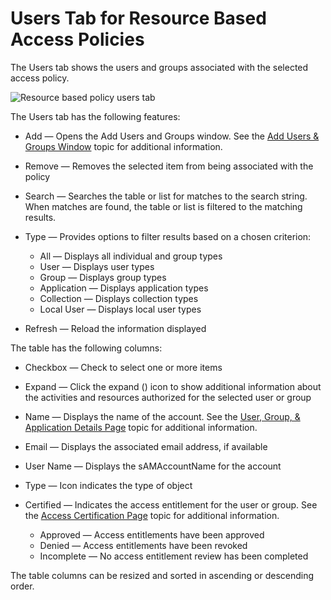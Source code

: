 # Users Tab for Resource Based Access Policies

The Users tab shows the users and groups associated with the selected access policy.

![Resource based policy users tab](/img/versioned_docs/activitymonitor_7.1/activitymonitor/admin/monitoreddomains/admonitoringconfiguration/userstab.webp)

The Users tab has the following features:

- Add — Opens the Add Users and Groups window. See the
  [Add Users & Groups Window](/docs/privilegesecure/4.1/privilegesecure/accessmanagement/admin/policy/window/usersgroups/addusersandgroups.md)
  topic for additional information.
- Remove — Removes the selected item from being associated with the policy
- Search — Searches the table or list for matches to the search string. When matches are found, the
  table or list is filtered to the matching results.
- Type — Provides options to filter results based on a chosen criterion:

  - All — Displays all individual and group types
  - User — Displays user types
  - Group — Displays group types
  - Application — Displays application types
  - Collection — Displays collection types
  - Local User — Displays local user types

- Refresh — Reload the information displayed

The table has the following columns:

- Checkbox — Check to select one or more items
- Expand — Click the expand () icon to show additional information about the activities and
  resources authorized for the selected user or group
- Name — Displays the name of the account. See the
  [User, Group, & Application Details Page](/docs/privilegesecure/4.1/privilegesecure/accessmanagement/admin/policy/page/details/usergroupapplication.md)
  topic for additional information.
- Email — Displays the associated email address, if available
- User Name — Displays the sAMAccountName for the account
- Type — Icon indicates the type of object
- Certified — Indicates the access entitlement for the user or group. See the
  [Access Certification Page](/docs/privilegesecure/4.1/privilegesecure/accessmanagement/admin/auditreporting/page/accesscertification.md)
  topic for additional information.

  - Approved — Access entitlements have been approved
  - Denied — Access entitlements have been revoked
  - Incomplete — No access entitlement review has been completed

The table columns can be resized and sorted in ascending or descending order.
